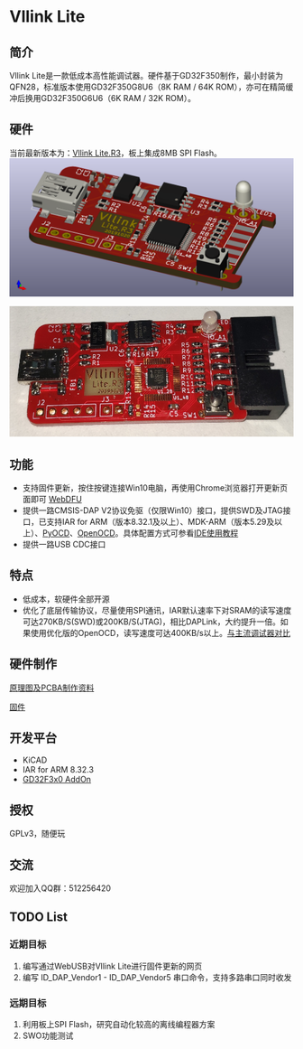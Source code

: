 # Vllink Lite

## 简介

Vllink Lite是一款低成本高性能调试器。硬件基于GD32F350制作，最小封装为QFN28，标准版本使用GD32F350G8U6（8K RAM / 64K ROM），亦可在精简缓冲后换用GD32F350G6U6（6K RAM / 32K ROM）。

## 硬件

当前最新版本为：[Vllink Lite.R3](https://github.com/vllogic/vllink_lite/tree/000b3bc6477d7fd816e0debf9087d155adbe143d/hardware/vllink_lite.r3)，板上集成8MB SPI Flash。
![3D](./hardware/vllink_lite.r3/vllink_lite.r3.top_rotate.png)

![PCBA](./hardware/vllink_lite.r3/vllink_lite.r3.pcba.png)

## 功能

* 支持固件更新，按住按键连接Win10电脑，再使用Chrome浏览器打开更新页面即可 [WebDFU](https://devanlai.github.io/webdfu/dfu-util/)
* 提供一路CMSIS-DAP V2协议免驱（仅限Win10）接口，提供SWD及JTAG接口，已支持IAR for ARM（版本8.32.1及以上）、MDK-ARM（版本5.29及以上）、[PyOCD](https://github.com/mbedmicro/pyOCD)、[OpenOCD](https://github.com/vllogic/openocd_cmsis-dap_v2)。具体配置方式可参看[IDE使用教程](https://github.com/vllogic/vllink_lite/blob/master/doc/ide_guide.md)
* 提供一路USB CDC接口

## 特点

* 低成本，软硬件全部开源
* 优化了底层传输协议，尽量使用SPI通讯，IAR默认速率下对SRAM的读写速度可达270KB/S(SWD)或200KB/S(JTAG)，相比DAPLink，大约提升一倍。如果使用优化版的OpenOCD，读写速度可达400KB/s以上。[与主流调试器对比](https://github.com/vllogic/vllink_lite/blob/master/hardware/vllink_lite.r3/speed_test.md)

## 硬件制作

[原理图及PCBA制作资料](https://github.com/vllogic/vllink_lite/tree/master/hardware)

[固件](https://github.com/vllogic/vllink_lite/releases)

## 开发平台

* KiCAD
* IAR for ARM 8.32.3
* [GD32F3x0 AddOn](http://gd32mcu.21ic.com/documents)

## 授权

GPLv3，随便玩

## 交流

欢迎加入QQ群：512256420

## TODO List

### 近期目标

1. 编写通过WebUSB对Vllink Lite进行固件更新的网页
2. 编写 ID_DAP_Vendor1 - ID_DAP_Vendor5 串口命令，支持多路串口同时收发

### 远期目标

1. 利用板上SPI Flash，研究自动化较高的离线编程器方案
2. SWO功能测试

